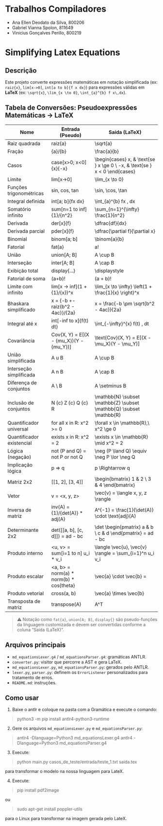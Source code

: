 # Trabalhos Compiladores

* Ana Ellen Deodato da Silva, 800206
* Gabriel Vianna Spolon, 811649
* Vinicius Gonçalves Perillo, 800219

# Simplifying Latex Equations

## Descrição

Este projeto converte expressões matemáticas em notação simplificada (ex: `raiz{x}`, `lim[x->0]`, `int[a to b]{f x dx}`) para expressões válidas em **LaTeX** (ex: `\sqrt{x}`, `\lim_{x \to 0}`, `\int_{a}^{b} f x\,dx`).

## Tabela de Conversões: Pseudoexpressões Matemáticas → LaTeX

| Nome                    | Entrada (Pseudo)                               | Saída (LaTeX)                                                                 |
|-------------------------|------------------------------------------------|--------------------------------------------------------------------------------|
| Raiz quadrada           | raiz{a}                                        | \sqrt{a}                                                                       |
| Fração                  | {a}/{b}                                        | \frac{a}{b}                                                                    |
| Casos                   | case[x>0; x<0]{x}{-x}                          | \begin{cases} x, & \text{se } x \ge 0 \\ -x, & \text{se } x < 0 \end{cases}   |
| Limite                  | lim[x->0]                                      | \lim_{x \to 0}                                                                 |
| Funções trigonométricas| sin, cos, tan                                  | \sin, \cos, \tan                                                               |
| Integral definida       | int[a; b]{fx dx}                               | \int_{a}^{b} fx \, dx                                                          |
| Somatório infinito      | sum[n=1 to inf]{1}/{n^2}                       | \sum_{n=1}^{\infty} \frac{1}{n^2}                                              |
| Derivada                | der[x]{f}                                      | \dfrac{df}{dx}                                                                 |
| Derivada parcial        | pder[x]{f}                                     | \dfrac{\partial f}{\partial x}                                                 |
| Binomial                | binom[a; b]                                    | \binom{a}{b}                                                                   |
| Fatorial                | fat{a}                                         | a!                                                                             |
| União                   | union[A; B]                                    | A \cup B                                                                       |
| Interseção              | inter[A; B]                                    | A \cap B                                                                       |
| Exibição total          | display{...}                                   | \displaystyle                                                                  |
| Fatorial de soma        | (a+b)!                                         | (a + b)!                                                                       |
| Limite com infinito     | lim[x -> inf](1 + {1}/{x})^x                   | \lim_{x \to \infty} \left(1 + \frac{1}{x} \right)^x                            |
| Bhaskara simplificado   | x = {-b +- raiz(b^2 - 4ac)}/{2a}               | x = \frac{-b \pm \sqrt{b^2 - 4ac}}{2a}                                         |
| Integral até x          | int[-inf to x]{f(t) dt}                        | \int_{-\infty}^{x} f(t) \, dt                                                  |
| Covariância             | Cov(X, Y) = E[(X - {mu_X})(Y - {mu_Y})]        | \text{Cov}(X, Y) = E[(X - \mu_X)(Y - \mu_Y)]                                   |
| União simplificada      | A u B                                          | A \cup B                                                                       |
| Interseção simplificada | A n B                                          | A \cap B                                                                       |
| Diferença de conjuntos  | A \ B                                          | A \setminus B                                                                  |
| Inclusão de conjuntos   | N {c} Z {c} Q {c} R                            | \mathbb{N} \subset \mathbb{Z} \subset \mathbb{Q} \subset \mathbb{R}           |
| Quantificador universal | for all x in R: x^2 >= 0                       | \forall x \in \mathbb{R},\ x^2 \ge 0                                           |
| Quantificador existencial| exists x in R: x^2 = 2                        | \exists x \in \mathbb{R} \mid x^2 = 2                                          |
| Lógica (negação)        | not (P and Q) = not P or not Q                | \neg (P \land Q) \equiv \neg P \lor \neg Q                                    |
| Implicação lógica       | p => q                                         | p \Rightarrow q                                                                |
| Matriz 2x2              | [[1, 2], [3, 4]]                               | \begin{bmatrix} 1 & 2 \\ 3 & 4 \end{bmatrix}                                   |
| Vetor                   | v = <x, y, z>                                  | \vec{v} = \langle x, y, z \rangle                                              |
| Inversa de matriz       | inv(A) = {1}/{det(A)} * adj(A)                 | A^{-1} = \frac{1}{\det(A)} \cdot \text{adj}(A)                                 |
| Determinante 2x2        | det([[a, b], [c, d]]) = ad - bc                | \det \begin{pmatrix} a & b \\ c & d \end{pmatrix} = ad - bc                   |
| Produto interno         | <u, v> = sum[i=1 to n] u_i * v_i               | \langle \vec{u}, \vec{v} \rangle = \sum_{i=1}^n u_i v_i                        |
| Produto escalar         | <a, b> = norm(a) * norm(b) * cos{theta}        | \vec{a} \cdot \vec{b} = |\vec{a}||\vec{b|\cos(\theta)                          |
| Produto vetorial        | cross(a, b)                                    | \vec{a} \times \vec{b}                                                         |
| Transposta de matriz    | transpose(A)                                   | A^T                                                                            |

> ⚠️ Notação como `fat{a}`, `union[A; B]`, `display{}` são pseudo-funções da linguagem customizada e devem ser convertidas conforme a coluna “Saída (LaTeX)”.


## Arquivos principais

- `md_equationsLexer.g4` / `md_equationsParser.g4`: gramáticas ANTLR.
- `converter.py`: visitor que percorre a AST e gera LaTeX.
- `md_equationsLexer.py`, `md_equationsParser.py`: gerados pelo ANTLR.
- `lexer.py`, `parser.py`: definem os `ErrorListener` personalizados para tratamento de erros.
- `README.md`: instruções.

## Como usar
1. Baixe o antlr e coloque na pasta com a Gramática e execute o comando:
>  python3 -m pip install antlr4-python3-runtime

2. Gere os arquivos `md_equationsLexer.py` e `md_equationsParser.py`:
> antlr4 -Dlanguage=Python3 md_equationsLexer.g4
> antlr4 -Dlanguage=Python3 md_equationsParser.g4

3. Execute: 
> python main.py casos_de_teste/entrada/teste_1.txt saida.tex

para transformar o modelo na nossa linguagem para LateX.

4. Execute: 
> pip install pdf2image

ou

> sudo apt-get install poppler-utils

para o Linux para transformar na imagem gerada pelo LateX.